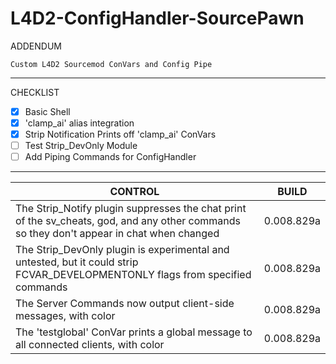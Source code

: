 # L4D2-ConfigHandler-SourcePawn
ADDENDUM
```
Custom L4D2 Sourcemod ConVars and Config Pipe
```
***
CHECKLIST
- [x] Basic Shell
- [x] 'clamp_ai' alias integration
- [x] Strip Notification Prints off 'clamp_ai' ConVars
- [ ] Test Strip_DevOnly Module
- [ ] Add Piping Commands for ConfigHandler

***

CONTROL | BUILD
------------ | -------------
The Strip_Notify plugin suppresses the chat print of the sv_cheats, god, and any other commands so they don't appear in chat when changed | 0.008.829a
The Strip_DevOnly plugin is experimental and untested, but it could strip FCVAR_DEVELOPMENTONLY flags from specified commands | 0.008.829a
The Server Commands now output client-side messages, with color | 0.008.829a
The 'testglobal' ConVar prints a global message to all connected clients, with color | 0.008.829a
